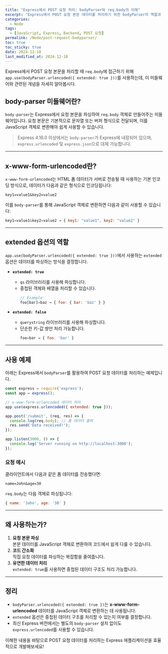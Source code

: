 ```yaml
---
title: "Express에서 POST 요청 처리: bodyParser와 req.body의 이해"
excerpt: "Express에서 POST 요청 본문 데이터를 처리하기 위한 bodyParser의 역할과 사용 방법을 알아봅니다. x-www-form-urlencoded 데이터와 extended 옵션의 개념도 함께 설명합니다."
categories:
  - Node
tags:
  - [JavaScript, Express, Backend, POST 요청]
permalink: /Node/post-request-bodyparser/
toc: true
toc_sticky: true
date: 2024-12-10
last_modified_at: 2024-12-10
---
```


Express에서 POST 요청 본문을 처리할 때 `req.body`에 접근하기 위해 `app.use(bodyParser.urlencoded({ extended: true }))`를 사용하는데, 이 미들웨어와 관련된 개념을 자세히 알아봅시다.

## body-parser 미들웨어란?
`body-parser`는 Express에서 요청 본문을 파싱하여 `req.body` 객체로 만들어주는 미들웨어입니다. 요청 본문은 기본적으로 문자열 또는 버퍼 형식으로 전달되며, 이를 JavaScript 객체로 변환해야 쉽게 사용할 수 있습니다.

> Express 4.16.0 이상에서는 `body-parser`가 Express에 내장되어 있으며, `express.urlencoded` 및 `express.json`으로 대체 가능합니다.

---

## x-www-form-urlencoded란?
`x-www-form-urlencoded`는 HTML 폼 데이터가 서버로 전송될 때 사용하는 기본 인코딩 방식으로, 데이터가 다음과 같은 형식으로 인코딩됩니다:

```
key1=value1&key2=value2
```

이를 `body-parser`를 통해 JavaScript 객체로 변환하면 다음과 같이 사용할 수 있습니다:

```js
key1=value1&key2=value2 → { key1: "value1", key2: "value2" }
```


---

## extended 옵션의 역할
`app.use(bodyParser.urlencoded({ extended: true }))`에서 사용하는 `extended` 옵션은 데이터를 파싱하는 방식을 결정합니다.

- **`extended: true`**  
  - `qs` 라이브러리를 사용해 파싱합니다.
  - 중첩된 객체와 배열을 처리할 수 있습니다.
    ```js
    // Example
    foo[bar]=baz → { foo: { bar: 'baz' } }
    ```
  
- **`extended: false`**  
  - `querystring` 라이브러리를 사용해 파싱합니다.
  - 단순한 키-값 쌍만 처리 가능합니다.
    ```js
    foo=bar → { foo: 'bar' }
    ```

---

## 사용 예제
아래는 Express에서 `bodyParser`를 활용하여 POST 요청 데이터를 처리하는 예제입니다.

```js
const express = require('express');
const app = express();

// x-www-form-urlencoded 데이터 처리
app.use(express.urlencoded({ extended: true }));

app.post('/submit', (req, res) => {
  console.log(req.body); // 폼 데이터 출력
  res.send('Data received!');
});

app.listen(3000, () => {
  console.log('Server running on http://localhost:3000');
});
```

### 요청 예시
클라이언트에서 다음과 같은 폼 데이터를 전송했다면:

```
name=John&age=30
```


`req.body`는 다음 객체로 파싱됩니다:
```js
{ name: 'John', age: '30' }
```

---

## 왜 사용하는가?
1. **요청 본문 파싱**  
   본문 데이터를 JavaScript 객체로 변환하여 코드에서 쉽게 다룰 수 있습니다.
2. **코드 간소화**  
   직접 요청 데이터를 파싱하는 복잡함을 줄여줍니다.
3. **유연한 데이터 처리**  
   `extended: true`를 사용하면 중첩된 데이터 구조도 처리 가능합니다.

---

## 정리
- `bodyParser.urlencoded({ extended: true })`는 **x-www-form-urlencoded** 데이터를 JavaScript 객체로 변환하는 데 사용됩니다.
- `extended` 옵션은 중첩된 데이터 구조를 처리할 수 있는지 여부를 결정합니다.
- 최신 Express 버전에서는 별도의 `body-parser` 설치 없이도 `express.urlencoded`를 사용할 수 있습니다.

이해한 내용을 바탕으로 POST 요청 데이터를 처리하는 Express 애플리케이션을 효율적으로 개발해보세요!


